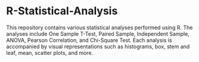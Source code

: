 # R-Statistical-Analysis
This repository contains various statistical analyses performed using R. The analyses include One Sample T-Test, Paired Sample, Independent Sample, ANOVA, Pearson Correlation, and Chi-Square Test. Each analysis is accompanied by visual representations such as histograms, box, stem and leaf, mean, scatter plots, and more.
